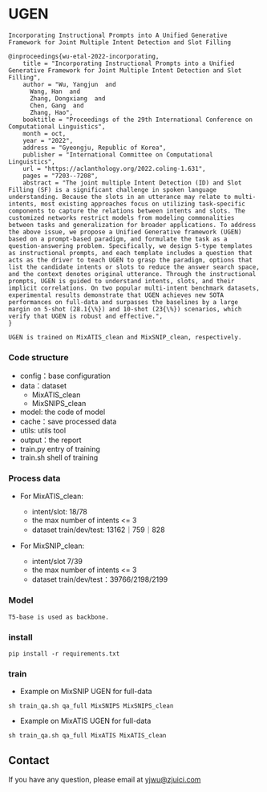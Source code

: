 # UGEN

```text
Incorporating Instructional Prompts into A Unified Generative Framework for Joint Multiple Intent Detection and Slot Filling

@inproceedings{wu-etal-2022-incorporating,
    title = "Incorporating Instructional Prompts into a Unified Generative Framework for Joint Multiple Intent Detection and Slot Filling",
    author = "Wu, Yangjun  and
      Wang, Han  and
      Zhang, Dongxiang  and
      Chen, Gang  and
      Zhang, Hao",
    booktitle = "Proceedings of the 29th International Conference on Computational Linguistics",
    month = oct,
    year = "2022",
    address = "Gyeongju, Republic of Korea",
    publisher = "International Committee on Computational Linguistics",
    url = "https://aclanthology.org/2022.coling-1.631",
    pages = "7203--7208",
    abstract = "The joint multiple Intent Detection (ID) and Slot Filling (SF) is a significant challenge in spoken language understanding. Because the slots in an utterance may relate to multi-intents, most existing approaches focus on utilizing task-specific components to capture the relations between intents and slots. The customized networks restrict models from modeling commonalities between tasks and generalization for broader applications. To address the above issue, we propose a Unified Generative framework (UGEN) based on a prompt-based paradigm, and formulate the task as a question-answering problem. Specifically, we design 5-type templates as instructional prompts, and each template includes a question that acts as the driver to teach UGEN to grasp the paradigm, options that list the candidate intents or slots to reduce the answer search space, and the context denotes original utterance. Through the instructional prompts, UGEN is guided to understand intents, slots, and their implicit correlations. On two popular multi-intent benchmark datasets, experimental results demonstrate that UGEN achieves new SOTA performances on full-data and surpasses the baselines by a large margin on 5-shot (28.1{\%}) and 10-shot (23{\%}) scenarios, which verify that UGEN is robust and effective.",
}
```

```text
UGEN is trained on MixATIS_clean and MixSNIP_clean, respectively.
```

### Code structure

- config：base configuration
- data：dataset
  - MixATIS_clean
  - MixSNIPS_clean
- model: the code of model
- cache：save processed data 
- utils: utils tool
- output：the report
- train.py entry of training
- train.sh shell of training

### Process data

- For MixATIS_clean: 
  - intent/slot: 18/78
  - the max number of intents <= 3 
  - dataset train/dev/test: 13162｜759｜828

- For MixSNIP_clean: 
  - intent/slot 7/39
  - the max number of intents <= 3 
  - dataset train/dev/test：39766/2198/2199
  
### Model
```text
T5-base is used as backbone.
```

### install
```shell
pip install -r requirements.txt
```

### train
- Example on MixSNIP
  UGEN for full-data 

```shell
sh train_qa.sh qa_full MixSNIPS MixSNIPS_clean
```

- Example on MixATIS
  UGEN for full-data 
```shell
sh train_qa.sh qa_full MixATIS MixATIS_clean
```

## Contact
If you have any question, please email at yjwu@zjuici.com

